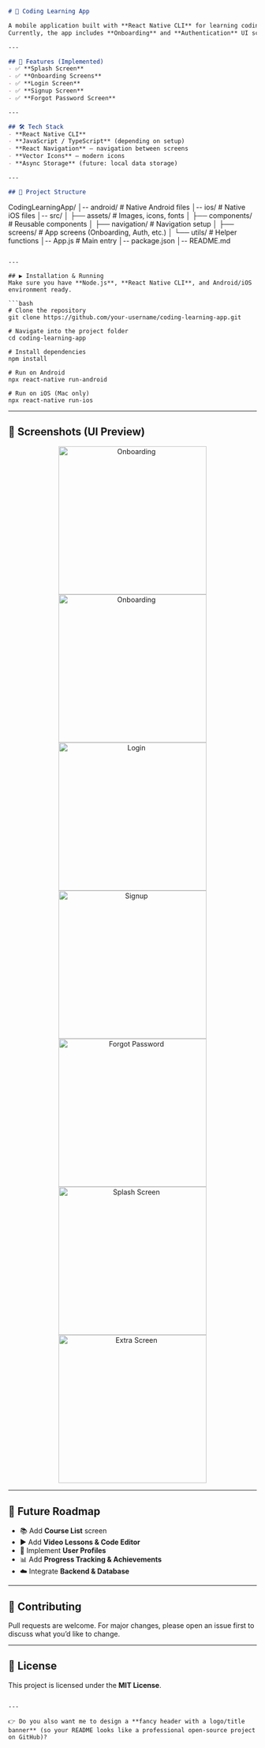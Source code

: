 
```markdown
# 📱 Coding Learning App

A mobile application built with **React Native CLI** for learning coding.  
Currently, the app includes **Onboarding** and **Authentication** UI screens.  

---

## 🚀 Features (Implemented)
- ✅ **Splash Screen**
- ✅ **Onboarding Screens**
- ✅ **Login Screen**
- ✅ **Signup Screen**
- ✅ **Forgot Password Screen**

---

## 🛠️ Tech Stack
- **React Native CLI**
- **JavaScript / TypeScript** (depending on setup)
- **React Navigation** – navigation between screens
- **Vector Icons** – modern icons
- **Async Storage** (future: local data storage)

---

## 📂 Project Structure
```

CodingLearningApp/
│-- android/         # Native Android files
│-- ios/             # Native iOS files
│-- src/
│   ├── assets/      # Images, icons, fonts
│   ├── components/  # Reusable components
│   ├── navigation/  # Navigation setup
│   ├── screens/     # App screens (Onboarding, Auth, etc.)
│   └── utils/       # Helper functions
│-- App.js           # Main entry
│-- package.json
│-- README.md

````

---

## ▶️ Installation & Running
Make sure you have **Node.js**, **React Native CLI**, and Android/iOS environment ready.

```bash
# Clone the repository
git clone https://github.com/your-username/coding-learning-app.git

# Navigate into the project folder
cd coding-learning-app

# Install dependencies
npm install

# Run on Android
npx react-native run-android

# Run on iOS (Mac only)
npx react-native run-ios
````

---

## 📸 Screenshots (UI Preview)

<p align="center">
 <img width="300" alt="Onboarding" src="https://github.com/user-attachments/assets/36343bc1-cad7-4cbe-92f3-ec98657f61b7" />
 <img width="300" alt="Onboarding" src="https://github.com/user-attachments/assets/989e30f8-a0e8-4bee-ac03-635318347717" />
 <img width="300" alt="Login" src="https://github.com/user-attachments/assets/d2760611-ef57-47bd-b573-f4addd995517" />
 <img width="300" alt="Signup" src="https://github.com/user-attachments/assets/d971e0b3-02c3-4176-baf6-fed12deea62e" />
 <img width="300" alt="Forgot Password" src="https://github.com/user-attachments/assets/a22a517a-05c8-4d9d-b040-710a32ed59f3" />
 <img width="300" alt="Splash Screen" src="https://github.com/user-attachments/assets/eebbb0da-e3ad-438b-8131-c7ffe376824b" />
 <img width="300" alt="Extra Screen" src="https://github.com/user-attachments/assets/a22a517a-05c8-4d9d-b040-710a32ed59f3" />
</p>

---

## 🔮 Future Roadmap

* 📚 Add **Course List** screen
* ▶️ Add **Video Lessons & Code Editor**
* 👤 Implement **User Profiles**
* 📊 Add **Progress Tracking & Achievements**
* ☁️ Integrate **Backend & Database**

---

## 🤝 Contributing

Pull requests are welcome. For major changes, please open an issue first to discuss what you’d like to change.

---

## 📄 License

This project is licensed under the **MIT License**.

```

---

👉 Do you also want me to design a **fancy header with a logo/title banner** (so your README looks like a professional open-source project on GitHub)?
```
